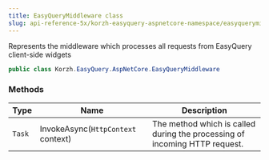 ```yaml
---
title: EasyQueryMiddleware class
slug: api-reference-5x/korzh-easyquery-aspnetcore-namespace/easyquerymiddleware-class
---
```


Represents the middleware which processes all requests from EasyQuery client-side widgets
```csharp
public class Korzh.EasyQuery.AspNetCore.EasyQueryMiddleware

```

### Methods

| Type | Name | Description | 
| --- | --- | --- | 
| `Task` | InvokeAsync(`HttpContext` context) | The method which is called during the processing of incoming HTTP request. |
